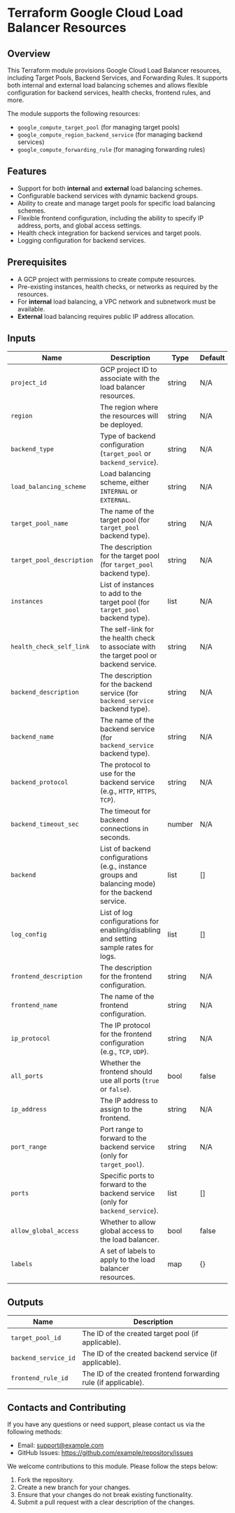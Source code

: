 # Terraform Google Cloud Load Balancer Resources

## Overview
This Terraform module provisions Google Cloud Load Balancer resources, including Target Pools, Backend Services, and Forwarding Rules. It supports both internal and external load balancing schemes and allows flexible configuration for backend services, health checks, frontend rules, and more.

The module supports the following resources:
- `google_compute_target_pool` (for managing target pools)
- `google_compute_region_backend_service` (for managing backend services)
- `google_compute_forwarding_rule` (for managing forwarding rules)

## Features
- Support for both **internal** and **external** load balancing schemes.
- Configurable backend services with dynamic backend groups.
- Ability to create and manage target pools for specific load balancing schemes.
- Flexible frontend configuration, including the ability to specify IP address, ports, and global access settings.
- Health check integration for backend services and target pools.
- Logging configuration for backend services.

## Prerequisites
- A GCP project with permissions to create compute resources.
- Pre-existing instances, health checks, or networks as required by the resources.
- For **internal** load balancing, a VPC network and subnetwork must be available.
- **External** load balancing requires public IP address allocation.

## Inputs

| Name                            | Description                                                                                       | Type   | Default | Required |
|---------------------------------|-------------------------------------------------------------------------------------------------  |--------|---------|----------|
| `project_id`                    | GCP project ID to associate with the load balancer resources.                                     | string | N/A     | Yes      |
| `region`                         | The region where the resources will be deployed.                                                 | string | N/A     | Yes      |
| `backend_type`                  | Type of backend configuration (`target_pool` or `backend_service`).                               | string | N/A     | Yes      |
| `load_balancing_scheme`         | Load balancing scheme, either `INTERNAL` or `EXTERNAL`.                                           | string | N/A     | Yes      |
| `target_pool_name`              | The name of the target pool (for `target_pool` backend type).                                     | string | N/A     | Yes      |
| `target_pool_description`       | The description for the target pool (for `target_pool` backend type).                             | string | N/A     | Yes      |
| `instances`                     | List of instances to add to the target pool (for `target_pool` backend type).                     | list   | N/A     | Yes      |
| `health_check_self_link`        | The self-link for the health check to associate with the target pool or backend service.          | string | N/A     | Yes      |
| `backend_description`           | The description for the backend service (for `backend_service` backend type).                     | string | N/A     | Yes      |
| `backend_name`                  | The name of the backend service (for `backend_service` backend type).                             | string | N/A     | Yes      |
| `backend_protocol`              | The protocol to use for the backend service (e.g., `HTTP`, `HTTPS`, `TCP`).                       | string | N/A     | Yes      |
| `backend_timeout_sec`           | The timeout for backend connections in seconds.                                                   | number | N/A     | Yes      |
| `backend`                       | List of backend configurations (e.g., instance groups and balancing mode) for the backend service.| list   | []      | Yes      |
| `log_config`                    | List of log configurations for enabling/disabling and setting sample rates for logs.              | list   | []      | No       |
| `frontend_description`          | The description for the frontend configuration.                                                   | string | N/A     | Yes      |
| `frontend_name`                 | The name of the frontend configuration.                                                           | string | N/A     | Yes      |
| `ip_protocol`                   | The IP protocol for the frontend configuration (e.g., `TCP`, `UDP`).                              | string | N/A     | Yes      |
| `all_ports`                     | Whether the frontend should use all ports (`true` or `false`).                                    | bool   | false   | Yes      |
| `ip_address`                    | The IP address to assign to the frontend.                                                         | string | N/A     | Yes      |
| `port_range`                    | Port range to forward to the backend service (only for `target_pool`).                            | string | N/A     | No       |
| `ports`                         | Specific ports to forward to the backend service (only for `backend_service`).                    | list   | []      | No       |
| `allow_global_access`           | Whether to allow global access to the load balancer.                                              | bool   | false   | No       |
| `labels`                        | A set of labels to apply to the load balancer resources.                                          | map    | {}      | No       |

## Outputs

| Name                             | Description                                                                                     |
|----------------------------------|-------------------------------------------------------------------------------------------------|
| `target_pool_id`                | The ID of the created target pool (if applicable).                                               |
| `backend_service_id`            | The ID of the created backend service (if applicable).                                           |
| `frontend_rule_id`              | The ID of the created frontend forwarding rule (if applicable).                                  |

## Contacts and Contributing

If you have any questions or need support, please contact us via the following methods:
- Email: support@example.com
- GitHub Issues: https://github.com/example/repository/issues

We welcome contributions to this module. Please follow the steps below:
1. Fork the repository.
2. Create a new branch for your changes.
3. Ensure that your changes do not break existing functionality.
4. Submit a pull request with a clear description of the changes.
